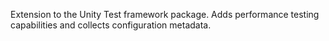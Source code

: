 Extension to the Unity Test framework package. Adds performance testing capabilities and collects configuration metadata.
